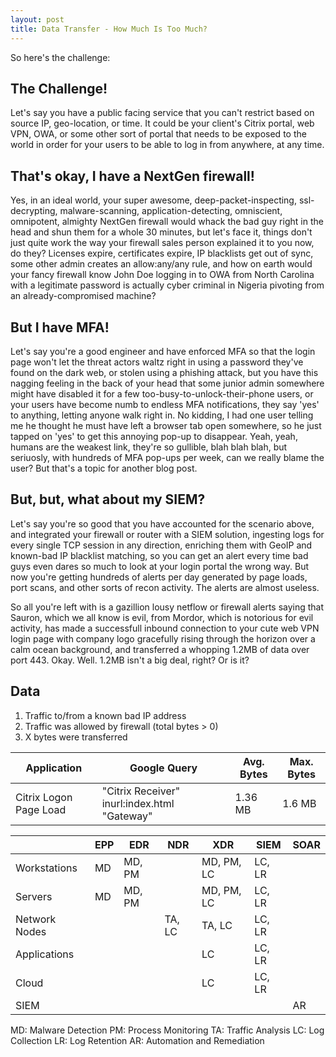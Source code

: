 ```yaml
---
layout: post
title: Data Transfer - How Much Is Too Much?
---
```


So here's the challenge:

## The Challenge!
Let's say you have a public facing service that you can't restrict based on source IP, geo-location, or time. It could be your client's Citrix portal, web VPN, OWA, or some other sort of portal that needs to be exposed to the world in order for your users to be able to log in from anywhere, at any time.

## That's okay, I have a NextGen firewall!
Yes, in an ideal world, your super awesome, deep-packet-inspecting, ssl-decrypting, malware-scanning, application-detecting, omniscient, omnipotent, almighty NextGen firewall would whack the bad guy right in the head and shun them for a whole 30 minutes, but let's face it, things don't just quite work the way your firewall sales person explained it to you now, do they? Licenses expire, certificates expire, IP blacklists get out of sync, some other admin creates an allow:any/any rule, and how on earth would your fancy firewall know John Doe logging in to OWA from North Carolina with a legitimate password is actually cyber criminal in Nigeria pivoting from an already-compromised machine?  

## But I have MFA!
Let's say you're a good engineer and have enforced MFA so that the login page won't let the threat actors waltz right in using a password they've found on the dark web, or stolen using a phishing attack, but you have this nagging feeling in the back of your head that some junior admin somewhere might have disabled it for a few too-busy-to-unlock-their-phone users, or your users have become numb to endless MFA notifications, they say 'yes' to anything, letting anyone walk right in. No kidding, I had one user telling me he thought he must have left a browser tab open somewhere, so he just tapped on 'yes' to get this annoying pop-up to disappear. Yeah, yeah, humans are the weakest link, they're so gullible, blah blah blah, but seriuosly, with hundreds of MFA pop-ups per week, can we really blame the user? But that's a topic for another blog post.

## But, but, what about my SIEM?
Let's say you're so good that you have accounted for the scenario above, and integrated your firewall or router with a SIEM solution, ingesting logs for every single TCP session in any direction, enriching them with GeoIP and known-bad IP blacklist matching, so you can get an alert every time bad guys even dares so much to look at your login portal the wrong way. But now you're getting hundreds of alerts per day generated by page loads, port scans, and other sorts of recon activity. The alerts are almost useless.

So all you're left with is a gazillion lousy netflow or firewall alerts saying that Sauron, which we all know is evil, from Mordor, which is notorious for evil activity, has made a successfull inbound connection to your cute web VPN login page with company logo gracefully rising through the horizon over a calm ocean background, and transferred a whopping 1.2MB of data over port 443. Okay. Well. 1.2MB isn't a big deal, right? Or is it? 

## Data

1. Traffic to/from a known bad IP address
2. Traffic was allowed by firewall (total bytes > 0)
3. X bytes were transferred



| Application      | Google Query | Avg. Bytes | Max. Bytes | 
| ----------- | ----------- | ------------- | -------- |
| Citrix Logon Page Load      | "Citrix Receiver" inurl:index.html "Gateway" |  1.36 MB | 1.6 MB |





|               | EPP   | EDR     | NDR     | XDR         | SIEM     | SOAR |
| ------------- | ---   | ------- | ---     | ---         | ----     | ---- |
| Workstations  | MD    | MD, PM  |         |  MD, PM, LC | LC, LR   |      |
| Servers       | MD    | MD, PM  |         |  MD, PM, LC | LC, LR   |      |
| Network Nodes |       |         | TA, LC  |  TA, LC     | LC, LR   |      |
| Applications  |       |         |         |  LC         | LC, LR   |      |
| Cloud         |       |         |         |  LC         | LC, LR   |      |
| SIEM          |       |         |         |             |          | AR   |

MD: Malware Detection
PM: Process Monitoring
TA: Traffic Analysis
LC: Log Collection
LR: Log Retention
AR: Automation and Remediation
